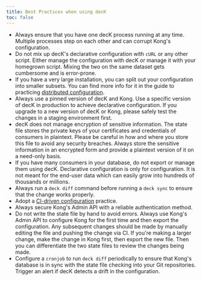 ```yaml
---
title: Best Practices when using decK
toc: false
---
```


- Always ensure that you have one decK process running at any time. Multiple
  processes step on each other and can corrupt Kong's configuration.
- Do not mix up decK's declarative configuration with `cURL` or any other
  script. Either manage the configuration with decK or manage it with your
  homegrown script. Mixing the two on the same dataset gets cumbersome
  and is error-prone.
- If you have a very large installation, you can split out
  your configuration into smaller subsets. You can find more info for it
  in the guide to practicing
  [distributed configuration](/deck/{{page.kong_version}}/guides/distributed-configuration).
- Always use a pinned version of decK and Kong.
  Use a specific version of decK in production to achieve declarative 
  configuration. If you upgrade to a new version of decK or Kong,
  please safely test the changes in a staging environment first.
- decK does not manage encryption of sensitive information. The state file stores the private
  keys of your certificates and credentials of consumers in
  plaintext. Please be careful in how and where you store
  this file to avoid any security breaches.
  Always store the sensitive information in an encrypted form and provide a plaintext 
  version of it on a need-only basis.
- If you have many consumers in your database, do not export
  or manage them using decK. Declarative configuration is only for configuration.
  It is not meant for the end-user data which can easily grow into hundreds of thousands or millions.
- Always run a `deck diff` command before running a `deck sync`
  to ensure that the change works properly.
- Adopt a [CI-driven configuration](/deck/{{page.kong_version}}/guides/ci-driven-configuration) practice.
- Always secure Kong's Admin API with a reliable authentication method.
- Do not write the state file by hand to avoid errors.
  Always use Kong's Admin API to
  configure Kong for the first time and then export the configuration. Any
  subsequent changes should be made by manually editing the file and pushing
  the change via CI. If you're making a larger change, make the change in Kong first, then
  export the new file. Then you can differentiate the two state files to review the changes
  being made.
- Configure a `cronjob` to run `deck diff` periodically to ensure that Kong's
  database is in sync with the state file checking into your Git repositories.
  Trigger an alert if decK detects a drift in the configuration.
